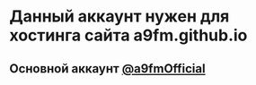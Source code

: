 <h1>Данный аккаунт нужен для хостинга сайта a9fm.github.io</h1>
<h2>Основной аккаунт <a href="https://github.com/a9fmofficial">@a9fmOfficial</a></h2>
